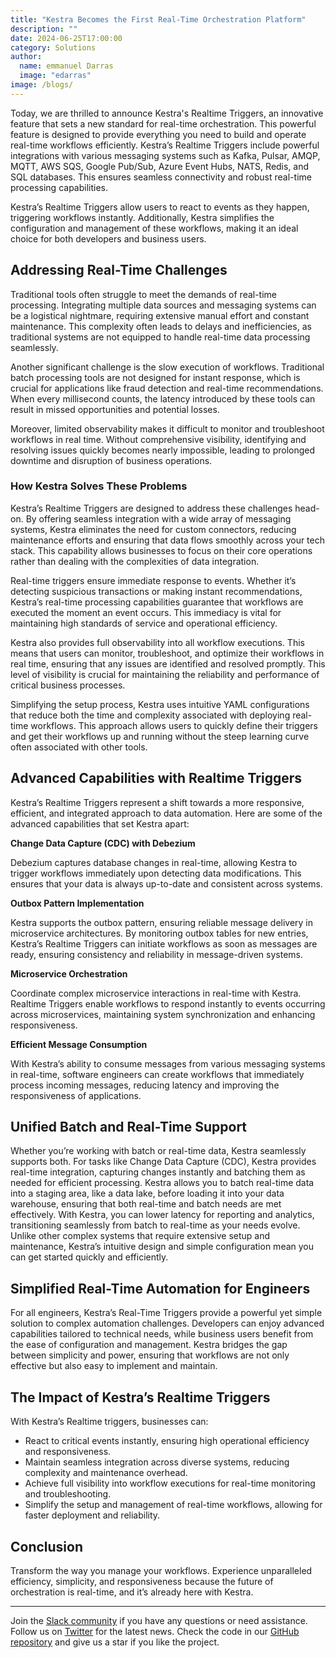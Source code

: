 ```yaml
---
title: "Kestra Becomes the First Real-Time Orchestration Platform"
description: ""
date: 2024-06-25T17:00:00
category: Solutions
author:
  name: emmanuel Darras
  image: "edarras"
image: /blogs/
---
```


Today, we are thrilled to announce Kestra's Realtime Triggers, an innovative feature that sets a new standard for real-time orchestration. This powerful feature is designed to provide everything you need to build and operate real-time workflows efficiently. Kestra’s Realtime Triggers include powerful integrations with various messaging systems such as Kafka, Pulsar, AMQP, MQTT, AWS SQS, Google Pub/Sub, Azure Event Hubs, NATS, Redis, and SQL databases. This ensures seamless connectivity and robust real-time processing capabilities.

Kestra’s Realtime Triggers allow users to react to events as they happen, triggering workflows instantly. Additionally, Kestra simplifies the configuration and management of these workflows, making it an ideal choice for both developers and business users.

## Addressing Real-Time Challenges

Traditional tools often struggle to meet the demands of real-time processing. Integrating multiple data sources and messaging systems can be a logistical nightmare, requiring extensive manual effort and constant maintenance. This complexity often leads to delays and inefficiencies, as traditional systems are not equipped to handle real-time data processing seamlessly.

Another significant challenge is the slow execution of workflows. Traditional batch processing tools are not designed for instant response, which is crucial for applications like fraud detection and real-time recommendations. When every millisecond counts, the latency introduced by these tools can result in missed opportunities and potential losses.

Moreover, limited observability makes it difficult to monitor and troubleshoot workflows in real time. Without comprehensive visibility, identifying and resolving issues quickly becomes nearly impossible, leading to prolonged downtime and disruption of business operations.

### How Kestra Solves These Problems

Kestra’s Realtime Triggers are designed to address these challenges head-on. By offering seamless integration with a wide array of messaging systems, Kestra eliminates the need for custom connectors, reducing maintenance efforts and ensuring that data flows smoothly across your tech stack. This capability allows businesses to focus on their core operations rather than dealing with the complexities of data integration.

Real-time triggers ensure immediate response to events. Whether it’s detecting suspicious transactions or making instant recommendations, Kestra’s real-time processing capabilities guarantee that workflows are executed the moment an event occurs. This immediacy is vital for maintaining high standards of service and operational efficiency.

Kestra also provides full observability into all workflow executions. This means that users can monitor, troubleshoot, and optimize their workflows in real time, ensuring that any issues are identified and resolved promptly. This level of visibility is crucial for maintaining the reliability and performance of critical business processes.

Simplifying the setup process, Kestra uses intuitive YAML configurations that reduce both the time and complexity associated with deploying real-time workflows. This approach allows users to quickly define their triggers and get their workflows up and running without the steep learning curve often associated with other tools.

## Advanced Capabilities with Realtime Triggers

Kestra’s Realtime Triggers represent a shift towards a more responsive, efficient, and integrated approach to data automation. Here are some of the advanced capabilities that set Kestra apart:

**Change Data Capture (CDC) with Debezium**

Debezium captures database changes in real-time, allowing Kestra to trigger workflows immediately upon detecting data modifications. This ensures that your data is always up-to-date and consistent across systems.

**Outbox Pattern Implementation**

Kestra supports the outbox pattern, ensuring reliable message delivery in microservice architectures. By monitoring outbox tables for new entries, Kestra’s Realtime Triggers can initiate workflows as soon as messages are ready, ensuring consistency and reliability in message-driven systems.

**Microservice Orchestration**

Coordinate complex microservice interactions in real-time with Kestra. Realtime Triggers enable workflows to respond instantly to events occurring across microservices, maintaining system synchronization and enhancing responsiveness.

**Efficient Message Consumption**

With Kestra’s ability to consume messages from various messaging systems in real-time, software engineers can create workflows that immediately process incoming messages, reducing latency and improving the responsiveness of applications.

## Unified Batch and Real-Time Support ##

Whether you’re working with batch or real-time data, Kestra seamlessly supports both. For tasks like Change Data Capture (CDC), Kestra provides real-time integration, capturing changes instantly and batching them as needed for efficient processing. Kestra allows you to batch real-time data into a staging area, like a data lake, before loading it into your data warehouse, ensuring that both real-time and batch needs are met effectively. With Kestra, you can lower latency for reporting and analytics, transitioning seamlessly from batch to real-time as your needs evolve. Unlike other complex systems that require extensive setup and maintenance, Kestra’s intuitive design and simple configuration mean you can get started quickly and efficiently. 

## Simplified Real-Time Automation for Engineers

For all engineers, Kestra’s Real-Time Triggers provide a powerful yet simple solution to complex automation challenges. Developers can enjoy advanced capabilities tailored to technical needs, while business users benefit from the ease of configuration and management. Kestra bridges the gap between simplicity and power, ensuring that workflows are not only effective but also easy to implement and maintain.

## The Impact of Kestra’s Realtime Triggers

With Kestra’s Realtime triggers, businesses can:

- React to critical events instantly, ensuring high operational efficiency and responsiveness.
- Maintain seamless integration across diverse systems, reducing complexity and maintenance overhead.
- Achieve full visibility into workflow executions for real-time monitoring and troubleshooting.
- Simplify the setup and management of real-time workflows, allowing for faster deployment and reliability.

## Conclusion

Transform the way you manage your workflows. Experience unparalleled efficiency, simplicity, and responsiveness because the future of orchestration is real-time, and it’s already here with Kestra.

---

Join the [Slack community](https://kestra.io/slack) if you have any questions or need assistance.
Follow us on [Twitter](https://twitter.com/kestra_io) for the latest news.
Check the code in our [GitHub repository](https://github.com/kestra-io/kestra) and give us a star if you like the project.